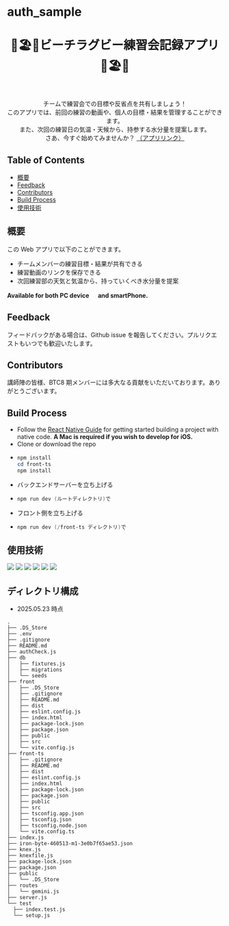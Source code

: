 # auth_sample

<h1 align="center"> 🏈🏖️🚀ビーチラグビー練習会記録アプリ🚀🏖️🏈 </h1> <br>
<p align="center">
チームで練習会での目標や反省点を共有しましょう！
<br/>
このアプリでは、前回の練習の動画や、個人の目標・結果を管理することができます。
<br/>
また、次回の練習日の気温・天候から、持参する水分量を提案します。
<br/>
さあ、今すぐ始めてみませんか？
  <a href="https://beachrubby-workout-app.onrender.com/">
    （アプリリンク）
  </a>
</p>

<!-- START doctoc generated TOC please keep comment here to allow auto update -->
<!-- DON'T EDIT THIS SECTION, INSTEAD RE-RUN doctoc TO UPDATE -->

## Table of Contents

- [概要](#概要)
- [Feedback](#feedback)
- [Contributors](#contributors)
- [Build Process](#build-process)
- [使用技術](#使用技術)


<!-- END doctoc generated TOC please keep comment here to allow auto update -->

## 概要

この Web アプリで以下のことができます。

- チームメンバーの練習目標・結果が共有できる
- 練習動画のリンクを保存できる
- 次回練習部の天気と気温から、持っていくべき水分量を提案

**Available for both PC device 　 and smartPhone.**

## Feedback

フィードバックがある場合は、Github issue を報告してください。プルリクエストもいつでも歓迎いたします。

## Contributors

講師陣の皆様、BTC8 期メンバーには多大なる貢献をいただいております。ありがとうございます。

## Build Process

- Follow the [React Native Guide](https://facebook.github.io/react-native/docs/getting-started.html) for getting started building a project with native code. **A Mac is required if you wish to develop for iOS.**
- Clone or download the repo
- ```powershell
  npm install 
  cd front-ts
  npm install
  ```
- バックエンドサーバーを立ち上げる
- ```powershell
  npm run dev (ルートディレクトリ)で 
  ```
- フロント側を立ち上げる
- ```powershell
  npm run dev (/front-ts ディレクトリ)で 
  ```

## 使用技術
<img src="https://img.shields.io/badge/-React-00bfff.svg?logo=react&style=flat">
<img src="https://img.shields.io/badge/-TypeScript-0000cd.svg?logo=typescript&style=flat">
<img src="https://img.shields.io/badge/-mui-8a2be2.svg?logo=mui&style=flat">
<img src="https://img.shields.io/badge/-Express-ffa500.svg?logo=express&style=flat">
<img src="https://img.shields.io/badge/-Knex-019733.svg?logo=knex&style=flat">
<img src="https://img.shields.io/badge/-Postgre-00ffff.svg?logo=postgresql&style=flat">


## ディレクトリ構成
- 2025.05.23 時点
<!-- Treeコマンドを使ってディレクトリ構成を記載 -->
  ```
.
├── .DS_Store
├── .env
├── .gitignore
├── README.md
├── authCheck.js
├── db
│   ├── fixtures.js
│   ├── migrations
│   └── seeds
├── front
│   ├── .DS_Store
│   ├── .gitignore
│   ├── README.md
│   ├── dist
│   ├── eslint.config.js
│   ├── index.html
│   ├── package-lock.json
│   ├── package.json
│   ├── public
│   ├── src
│   └── vite.config.js
├── front-ts
│   ├── .gitignore
│   ├── README.md
│   ├── dist
│   ├── eslint.config.js
│   ├── index.html
│   ├── package-lock.json
│   ├── package.json
│   ├── public
│   ├── src
│   ├── tsconfig.app.json
│   ├── tsconfig.json
│   ├── tsconfig.node.json
│   └── vite.config.ts
├── index.js
├── iron-byte-460513-m1-3e0b7f65ae53.json
├── knex.js
├── knexfile.js
├── package-lock.json
├── package.json
├── public
│   └── .DS_Store
├── routes
│   └── gemini.js
├── server.js
└── test
    ├── index.test.js
    └── setup.js
  ```
